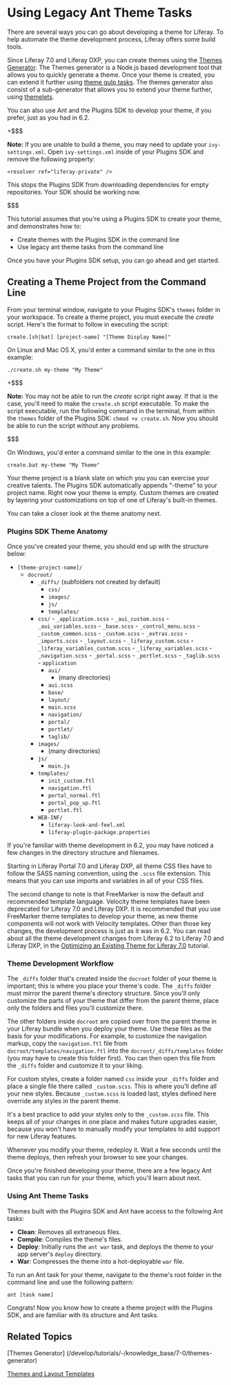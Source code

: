 # Using Legacy Ant Theme Tasks [](id=using-legacy-ant-theme-tasks)

There are several ways you can go about developing a theme for Liferay. To help
automate the theme development process, Liferay offers some build tools.

Since Liferay 7.0 and Liferay DXP, you can create themes using the 
[Themes Generator](/develop/tutorials/-/knowledge_base/7-0/themes-generator). 
The Themes generator is a Node.js based development tool that allows you to 
quickly generate a theme. Once your theme is created, you can extend it further 
using [theme gulp tasks](/develop/reference/-/knowledge_base/7-0/theme-gulp-tasks). 
The themes generator also consist of a sub-generator that allows you to extend 
your theme further, using [themelets](/develop/tutorials/-/knowledge_base/7-0/themelets).

You can also use Ant and the Plugins SDK to develop your theme, if you prefer, 
just as you had in 6.2.

+$$$

**Note:** If you are unable to build a theme, you may need to update your 
`ivy-settings.xml`. Open `ivy-settings.xml` inside of your Plugins SDK and 
remove the following property:

    <resolver ref="liferay-private" />
    
This stops the Plugins SDK from downloading dependencies for empty repositories.
Your SDK should be working now.

$$$

This tutorial assumes that you're using a Plugins SDK to create your theme, and
demonstrates how to:

- Create themes with the Plugins SDK in the command line
- Use legacy ant theme tasks from the command line

Once you have your Plugins SDK setup, you can go ahead and get started.

## Creating a Theme Project from the Command Line [](id=creating-a-theme-project-from-the-command-line)

From your terminal window, navigate to your Plugins SDK's `themes` folder in 
your workspace. To create a theme project, you must execute the *create* script. 
Here's the format to follow in executing the script: 

    create.[sh|bat] [project-name] "[Theme Display Name]"

On Linux and Mac OS X, you'd enter a command similar to the one in this example:

    ./create.sh my-theme "My Theme"
        
+$$$

**Note:** You may not be able to run the *create* script right away. If that is 
the case, you'll need to make the `create.sh` script executable. To make the
script executable, run the following command in the terminal, from within the 
`themes` folder of the Plugins SDK: `chmod +x create.sh`. Now you should be 
able to run the script without any problems.

$$$

On Windows, you'd enter a command similar to the one in this example:

    create.bat my-theme "My Theme"
    
Your theme project is a blank slate on which you you can exercise your creative 
talents. The Plugins SDK automatically appends "-theme" to your project name. 
Right now your theme is empty. Custom themes are created by layering your 
customizations on top of one of Liferay's built-in themes.

You can take a closer look at the theme anatomy next.

### Plugins SDK Theme Anatomy [](id=plugins-sdk-theme-anatomy)

Once you've created your theme, you should end up with the structure below:

- `[theme-project-name]/`
    - `docroot/`
        - `_diffs/` (subfolders not created by default)
            - `css/`
            - `images/`
            - `js/`
            - `templates/`
        - `css/`
                - `_application.scss`
                - `_aui_custom.scss`
                - `_aui_variables.scss`
                - `_base.scss`
                - `_control_menu.scss`
                - `_custom_common.scss`
                - `_custom.scss`
                - `_extras.scss`
                - `_imports.scss`
                - `_layout.scss`
                - `_liferay_custom.scss`
                - `_liferay_variables_custom.scss`
                - `_liferay_variables.scss`
                - `_navigation.scss`
                - `_portal.scss`
                - `_portlet.scss`
                - `_taglib.scss`
                - `application`
        	- `aui/`
        		- (many directories)
        	- `aui.scss`
        	- `base/`
        	- `layout/`
        	- `main.scss`
        	- `navigation/`
        	- `portal/`
        	- `portlet/`
        	- `taglib/`
        - `images/`
            -   (many directories)
        - `js/`
            - `main.js`
        - `templates/`
            - `init_custom.ftl`
            - `navigation.ftl`
            - `portal_normal.ftl`
            - `portal_pop_up.ftl`
            - `portlet.ftl`
        - `WEB-INF/`
        	- `liferay-look-and-feel.xml`
            - `liferay-plugin-package.properties`

If you're familiar with theme development in 6.2, you may have noticed a few
changes in the directory structure and filenames.

Starting in Liferay Portal 7.0 and Liferay DXP, all theme CSS files have to 
follow the SASS naming convention, using the `.scss` file extension. This means 
that you can use imports and variables in all of your CSS files.

The second change to note is that FreeMarker is now the default and recommended 
template language. Velocity theme templates have been deprecated for Liferay 7.0 
and Liferay DXP. It is recommended that you use FreeMarker theme templates to 
develop your theme, as new theme components will not work with Velocity 
templates. Other than those key changes, the development process is just as it 
was in 6.2. You can read about all the theme development changes from Liferay 
6.2 to Liferay 7.0 and Liferay DXP, in the [Optimizing an Existing Theme for Liferay 7.0](/develop/tutorials/-/knowledge_base/7-0/optimizing-an-existing-theme-for-liferay-7) 
tutorial.

### Theme Development Workflow [](id=theme-development-workflow)

The `_diffs` folder that's created inside the `docroot` folder of your theme
is important; this is where you place your theme's code. The `_diffs` folder
must mirror the parent theme's directory structure. Since you'll only customize
the parts of your theme that differ from the parent theme, place only the
folders and files you'll customize there. 

The other folders inside `docroot` are copied over from the parent theme in
your Liferay bundle when you deploy your theme. Use these files as the basis for 
your modifications. For example, to customize the navigation markup, copy the 
`navigation.ftl` file from `docroot/templates/navigation.ftl` into the 
`docroot/_diffs/templates` folder (you may have to create this folder first). 
You can then open this file from the `_diffs` folder and customize it to your 
liking.

For custom styles, create a folder named `css` inside your `_diffs` folder and
place a single file there called `_custom.scss`. This is where you'll define all
your new styles. Because `_custom.scss` is loaded last, styles defined here
override any styles in the parent theme.

It's a best practice to add your styles only to the `_custom.scss` file. This
keeps all of your changes in one place and makes future upgrades easier, because
you won't have to manually modify your templates to add support for new Liferay
features.

Whenever you modify your theme, redeploy it. Wait a few seconds until the theme 
deploys, then refresh your browser to see your changes.

Once you're finished developing your theme, there are a few legacy Ant tasks 
that you can run for your theme, which you'll learn about next. 

### Using Ant Theme Tasks [](id=using-ant-theme-tasks)

Themes built with the Plugins SDK and Ant have access to the following Ant
tasks:

- **Clean**: Removes all extraneous files.
- **Compile**: Compiles the theme's files.
- **Deploy**: Initially runs the `ant war` task, and deploys the theme to your app 
  server's `deploy` directory.
- **War**: Compresses the theme into a hot-deployable `war` file.

To run an Ant task for your theme, navigate to the theme's root folder in the 
command line and use the following pattern:

    ant [task name]

Congrats! Now you know how to create a theme project with the Plugins SDK, and 
are familiar with its structure and Ant tasks. 

## Related Topics [](id=related-topics)

[Themes Generator] (/develop/tutorials/-/knowledge_base/7-0/themes-generator)

[Themes and Layout Templates](/develop/tutorials/-/knowledge_base/7-0/themes-and-layout-templates)

